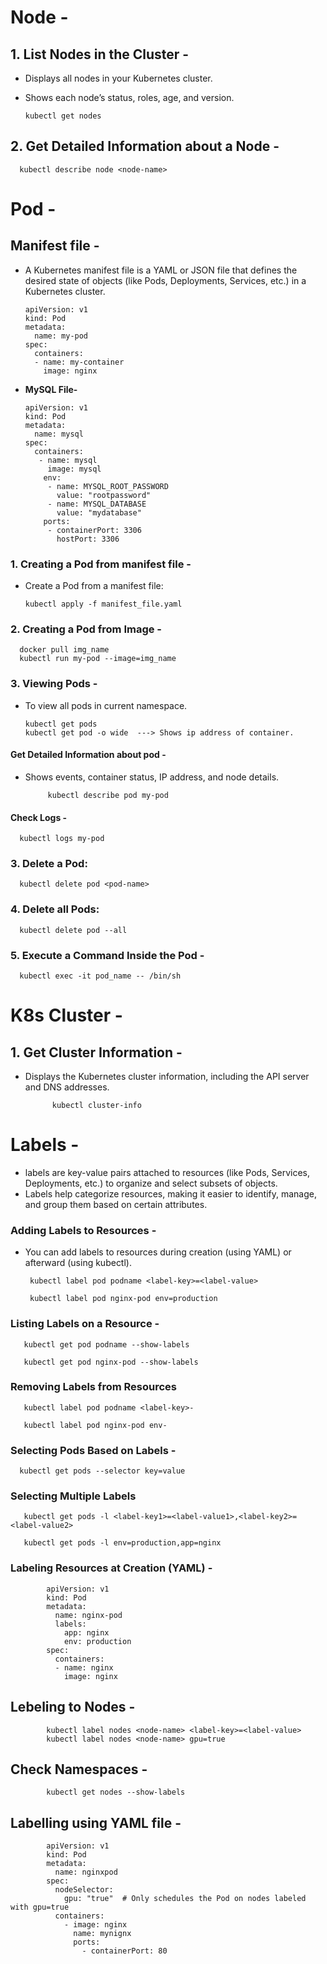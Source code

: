 # Node -
## 1. List Nodes in the Cluster -
- Displays all nodes in your Kubernetes cluster.
- Shows each node’s status, roles, age, and version.

      kubectl get nodes

## 2. Get Detailed Information about a Node -

      kubectl describe node <node-name>



# Pod -
## Manifest file -
- A Kubernetes manifest file is a YAML or JSON file that defines the desired state of objects (like Pods, Deployments, Services, etc.) in a Kubernetes cluster.

      apiVersion: v1
      kind: Pod
      metadata:
        name: my-pod
      spec:
        containers:
        - name: my-container
          image: nginx

- **MySQL File-**

      apiVersion: v1
      kind: Pod
      metadata:
        name: mysql
      spec:
        containers:
         - name: mysql
           image: mysql
          env:
           - name: MYSQL_ROOT_PASSWORD
             value: "rootpassword"
           - name: MYSQL_DATABASE
             value: "mydatabase"
          ports:
           - containerPort: 3306
             hostPort: 3306



### 1. Creating a Pod from manifest file -
- Create a Pod from a manifest file:

      kubectl apply -f manifest_file.yaml

### 2. Creating a Pod from Image -

      docker pull img_name
      kubectl run my-pod --image=img_name


### 3. Viewing Pods -
- To view all pods in current namespace.

      kubectl get pods
      kubectl get pod -o wide  ---> Shows ip address of container.

  
#### Get Detailed Information about pod -
- Shows events, container status, IP address, and node details.
  
           kubectl describe pod my-pod

#### Check Logs -

      kubectl logs my-pod
     

### 3. Delete a Pod:

      kubectl delete pod <pod-name>

### 4. Delete all Pods:

      kubectl delete pod --all

### 5. Execute a Command Inside the Pod -

      kubectl exec -it pod_name -- /bin/sh




# K8s Cluster -
## 1. Get Cluster Information -
- Displays the Kubernetes cluster information, including the API server and DNS addresses.

            kubectl cluster-info




# Labels -
- labels are key-value pairs attached to resources (like Pods, Services, Deployments, etc.) to organize and select subsets of objects.
- Labels help categorize resources, making it easier to identify, manage, and group them based on certain attributes.

### Adding Labels to Resources -
- You can add labels to resources during creation (using YAML) or afterward (using kubectl).

       kubectl label pod podname <label-key>=<label-value>

       kubectl label pod nginx-pod env=production


### Listing Labels on a Resource -

       kubectl get pod podname --show-labels

       kubectl get pod nginx-pod --show-labels

### Removing Labels from Resources

       kubectl label pod podname <label-key>-

       kubectl label pod nginx-pod env-

### Selecting Pods Based on Labels -


      kubectl get pods --selector key=value



### Selecting Multiple Labels

       kubectl get pods -l <label-key1>=<label-value1>,<label-key2>=<label-value2>

       kubectl get pods -l env=production,app=nginx

### Labeling Resources at Creation (YAML) -

            apiVersion: v1
            kind: Pod
            metadata:
              name: nginx-pod
              labels:
                app: nginx
                env: production
            spec:
              containers:
              - name: nginx
                image: nginx

## Lebeling to Nodes -

            kubectl label nodes <node-name> <label-key>=<label-value>
            kubectl label nodes <node-name> gpu=true
      

## Check Namespaces -

            kubectl get nodes --show-labels


## Labelling using YAML file -

            apiVersion: v1
            kind: Pod
            metadata:
              name: nginxpod
            spec:
              nodeSelector:
                gpu: "true"  # Only schedules the Pod on nodes labeled with gpu=true
              containers:
                - image: nginx
                  name: mynignx
                  ports:
                    - containerPort: 80

